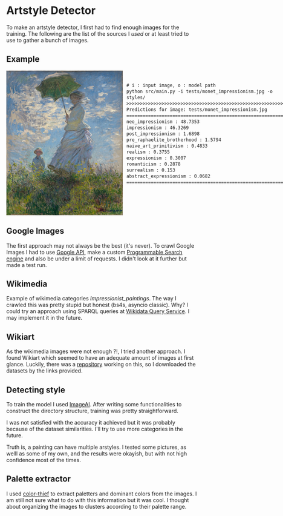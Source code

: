# Artstyle Detector

To make an artstyle detector, I first had to find enough images for the training.
The following are the list of the sources I *used* or at least tried to use to gather a bunch of images.

## Example

<div style="display: flex; align-items: flex-start;">
  <img src="tests/monet_impressionism.jpg" alt="image" style="height: 382px; margin-right: 10px;">
  <div>
    <pre>
    <code class="language-shell">
# i : input image, o : model path
python src/main.py -i tests/monet_impressionism.jpg -o styles/
>>>>>>>>>>>>>>>>>>>>>>>>>>>>>>>>>>>>>>>>>>>>>>>>>>>>>>>>>>>>>
Predictions for image: tests/monet_impressionism.jpg
============================================================
neo_impressionism : 48.7353
impressionism : 46.3269
post_impressionism : 1.6898
pre_raphaelite_brotherhood : 1.5794
naive_art_primitivism : 0.4833
realism : 0.3755
expressionism : 0.3007
romanticism : 0.2878
surrealism : 0.153
abstract_expressionism : 0.0682
============================================================
    </code></pre>
  </div>
</div>


## Google Images

The first approach may not always be the best (it's never). To crawl Google Images I had to use [Google API](https://console.cloud.google.com/apis/library), make a custom [Programmable Search engine](https://developers.google.com/custom-search) and also be under a limit of requests. I didn't look at it further but made a test run.

## Wikimedia

Example of wikimedia categories *Impressionist_paintings*. The way I crawled this was pretty stupid but honest (bs4s, asyncio classic). Why? I could try an approach using SPARQL queries at [Wikidata Query Service](https://query.wikidata.org/). I may implement it in the future.

## Wikiart

As the wikimedia images were not enough ?!, I tried another approach. I found Wikiart which seemed to have an adequate amount of images at first glance. Luckily, there was a [repository](https://github.com/asahi417/wikiart-image-dataset) working on this, so I downloaded the datasets by the links provided.

## Detecting style

To train the model I used [ImageAI](https://github.com/OlafenwaMoses/ImageAI/tree/master). After writing some functionalities to construct the directory structure, training was pretty straightforward.

I was not satisfied with the accuracy it achieved but it was probably because of the dataset similarities. I'll try to use more categories in the future.

Truth is, a painting can have multiple arstyles. I tested some pictures, as welll as some of my own, and the results were okayish, but with not high confidence most of the times.

## Palette extractor

I used [color-thief](https://github.com/fengsp/color-thief-py) to extract paletters and dominant colors from the images. I am still not sure what to do with this information but it was cool. I thought about organizing the images to clusters according to their palette range.
